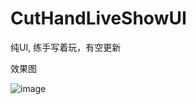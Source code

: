 # CutHandLiveShowUI

纯UI, 练手写着玩，有空更新

效果图

![image](https://github.com/Cesaradu/CutHandLiveShowUI/blob/master/cutHand.gif)
